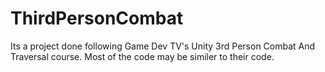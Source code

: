 # ThirdPersonCombat

Its a project done following Game Dev TV's Unity 3rd Person Combat And Traversal course. Most of the code may be similer to their code.
